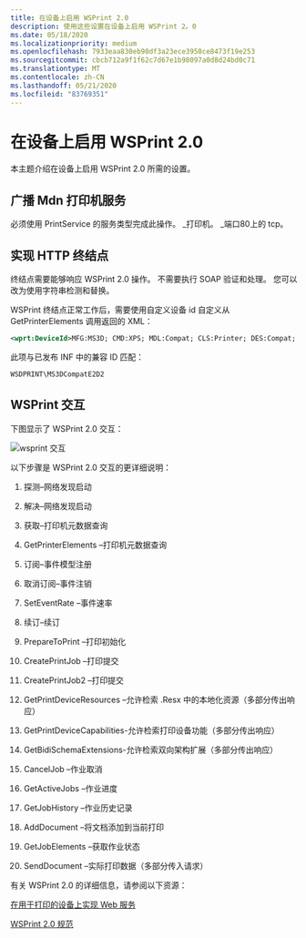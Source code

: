 ```yaml
---
title: 在设备上启用 WSPrint 2.0
description: 使用这些设置在设备上启用 WSPrint 2。0
ms.date: 05/18/2020
ms.localizationpriority: medium
ms.openlocfilehash: 7933eaa830eb90df3a23ece3950ce8473f19e253
ms.sourcegitcommit: cbcb712a9f1f62c7d67e1b98097a0d8d24bd0c71
ms.translationtype: MT
ms.contentlocale: zh-CN
ms.lasthandoff: 05/21/2020
ms.locfileid: "83769351"
---
```

# <a name="enable-wsprint-20-on-a-device"></a>在设备上启用 WSPrint 2.0

本主题介绍在设备上启用 WSPrint 2.0 所需的设置。

## <a name="broadcast-a-mdns-printer-service"></a>广播 Mdn 打印机服务

必须使用 PrintService 的服务类型完成此操作。 \_打印机。 \_端口80上的 tcp。

## <a name="implement-a-http-endpoint"></a>实现 HTTP 终结点

终结点需要能够响应 WSPrint 2.0 操作。 不需要执行 SOAP 验证和处理。 您可以改为使用字符串检测和替换。

WSPrint 终结点正常工作后，需要使用自定义设备 id 自定义从 GetPrinterElements 调用返回的 XML：

```xml
<wprt:DeviceId>MFG:MS3D; CMD:XPS; MDL:Compat; CLS:Printer; DES:Compat; CID:MS3DWSD</wprt:DeviceId>
```

此项与已发布 INF 中的兼容 ID 匹配：

```xml
WSDPRINT\MS3DCompatE2D2
```

## <a name="wsprint-interactions"></a>WSPrint 交互

下图显示了 WSPrint 2.0 交互：

![wsprint 交互](images/wsprint-interactions.png)

以下步骤是 WSPrint 2.0 交互的更详细说明：

1. 探测–网络发现启动

1. 解决–网络发现启动

1. 获取–打印机元数据查询

1. GetPrinterElements –打印机元数据查询

1. 订阅–事件模型注册

1. 取消订阅–事件注销

1. SetEventRate –事件速率

1. 续订–续订

1. PrepareToPrint –打印初始化

1. CreatePrintJob –打印提交

1. CreatePrintJob2 –打印提交

1. GetPrintDeviceResources –允许检索 .Resx 中的本地化资源（多部分传出响应）

1. GetPrintDeviceCapabilities-允许检索打印设备功能（多部分传出响应）

1. GetBidiSchemaExtensions-允许检索双向架构扩展（多部分传出响应）

1. CancelJob –作业取消

1. GetActiveJobs –作业进度

1. GetJobHistory –作业历史记录

1. AddDocument –将文档添加到当前打印

1. GetJobElements –获取作业状态

1. SendDocument –实际打印数据（多部分传入请求）

有关 WSPrint 2.0 的详细信息，请参阅以下资源：

[在用于打印的设备上实现 Web 服务](https://docs.microsoft.com/windows-hardware/design/whitepapers/implementing-web-services-on-devices-for-printing)

[WSPrint 2.0 规范](https://docs.microsoft.com/windows-hardware/design/whitepapers/implementing-web-services-on-devices-for-printing#file-downloads)

